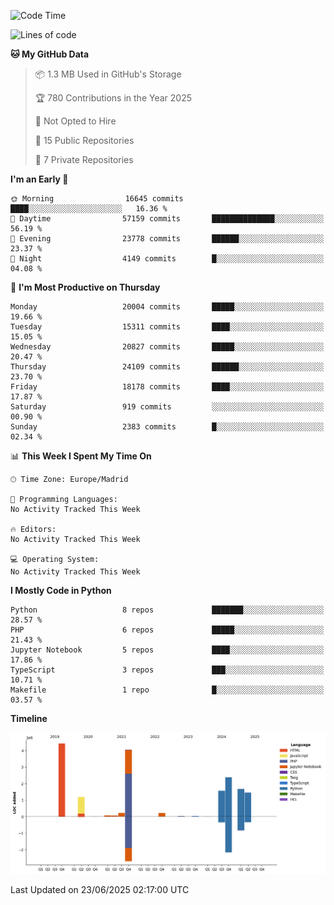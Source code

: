 <!--START_SECTION:waka-->
![Code Time](http://img.shields.io/badge/Code%20Time-839%20hrs%2038%20mins-blue)

![Lines of code](https://img.shields.io/badge/From%20Hello%20World%20I%27ve%20Written-17.4%20million%20lines%20of%20code-blue)

**🐱 My GitHub Data** 

> 📦 1.3 MB Used in GitHub's Storage 
 > 
> 🏆 780 Contributions in the Year 2025
 > 
> 🚫 Not Opted to Hire
 > 
> 📜 15 Public Repositories 
 > 
> 🔑 7 Private Repositories 
 > 
**I'm an Early 🐤** 

```text
🌞 Morning                16645 commits       ████░░░░░░░░░░░░░░░░░░░░░   16.36 % 
🌆 Daytime                57159 commits       ██████████████░░░░░░░░░░░   56.19 % 
🌃 Evening                23778 commits       ██████░░░░░░░░░░░░░░░░░░░   23.37 % 
🌙 Night                  4149 commits        █░░░░░░░░░░░░░░░░░░░░░░░░   04.08 % 
```
📅 **I'm Most Productive on Thursday** 

```text
Monday                   20004 commits       █████░░░░░░░░░░░░░░░░░░░░   19.66 % 
Tuesday                  15311 commits       ████░░░░░░░░░░░░░░░░░░░░░   15.05 % 
Wednesday                20827 commits       █████░░░░░░░░░░░░░░░░░░░░   20.47 % 
Thursday                 24109 commits       ██████░░░░░░░░░░░░░░░░░░░   23.70 % 
Friday                   18178 commits       ████░░░░░░░░░░░░░░░░░░░░░   17.87 % 
Saturday                 919 commits         ░░░░░░░░░░░░░░░░░░░░░░░░░   00.90 % 
Sunday                   2383 commits        █░░░░░░░░░░░░░░░░░░░░░░░░   02.34 % 
```


📊 **This Week I Spent My Time On** 

```text
🕑︎ Time Zone: Europe/Madrid

💬 Programming Languages: 
No Activity Tracked This Week

🔥 Editors: 
No Activity Tracked This Week

💻 Operating System: 
No Activity Tracked This Week
```

**I Mostly Code in Python** 

```text
Python                   8 repos             ███████░░░░░░░░░░░░░░░░░░   28.57 % 
PHP                      6 repos             █████░░░░░░░░░░░░░░░░░░░░   21.43 % 
Jupyter Notebook         5 repos             ████░░░░░░░░░░░░░░░░░░░░░   17.86 % 
TypeScript               3 repos             ███░░░░░░░░░░░░░░░░░░░░░░   10.71 % 
Makefile                 1 repo              █░░░░░░░░░░░░░░░░░░░░░░░░   03.57 % 
```



**Timeline**

![Lines of Code chart](https://raw.githubusercontent.com/danisoronellas/danisoronellas/main/assets/bar_graph.png)


 Last Updated on 23/06/2025 02:17:00 UTC
<!--END_SECTION:waka-->
